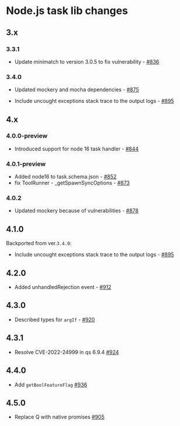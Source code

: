 # Node.js task lib changes

## 3.x

### 3.3.1

- Update minimatch to version 3.0.5 to fix vulnerability - [#836](https://github.com/microsoft/azure-pipelines-task-lib/pull/836)

### 3.4.0

- Updated mockery and mocha dependencies - [#875](https://github.com/microsoft/azure-pipelines-task-lib/pull/875)

- Include uncought exceptions stack trace to the output logs - [#895](https://github.com/microsoft/azure-pipelines-task-lib/pull/895)

## 4.x

### 4.0.0-preview

- Introduced support for node 16 task handler - [#844](https://github.com/microsoft/azure-pipelines-task-lib/pull/844)

### 4.0.1-preview

- Added node16 to task.schema.json - [#852](https://github.com/microsoft/azure-pipelines-task-lib/pull/852)
- fix ToolRunner - _getSpawnSyncOptions - [#873](https://github.com/microsoft/azure-pipelines-task-lib/pull/873)

### 4.0.2

- Updated mockery because of vulnerabilities - [#878](https://github.com/microsoft/azure-pipelines-task-lib/pull/878)

## 4.1.0

Backported from ver.`3.4.0`:

- Include uncought exceptions stack trace to the output logs - [#895](https://github.com/microsoft/azure-pipelines-task-lib/pull/895)

## 4.2.0

- Added unhandledRejection event - [#912](https://github.com/microsoft/azure-pipelines-task-lib/pull/912)

## 4.3.0

- Described types for `argIf` - [#920](https://github.com/microsoft/azure-pipelines-task-lib/pull/920)

## 4.3.1

- Resolve CVE-2022-24999 in qs 6.9.4 [#924](https://github.com/microsoft/azure-pipelines-task-lib/pull/924)

## 4.4.0

- Add `getBoolFeatureFlag` [#936](https://github.com/microsoft/azure-pipelines-task-lib/pull/936)

## 4.5.0

- Replace Q with native promises [#905](https://github.com/microsoft/azure-pipelines-task-lib/pull/905)
